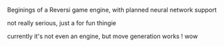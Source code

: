 Beginings of a Reversi game engine, with planned neural network support 

not really serious, just a for fun thingie


currently it's not even an engine, but move generation works ! wow
